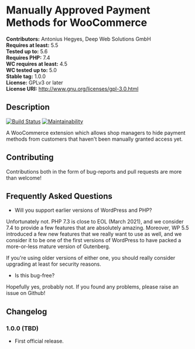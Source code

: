 # Manually Approved Payment Methods for WooCommerce

**Contributors:** Antonius Hegyes, Deep Web Solutions GmbH  
**Requires at least:** 5.5  
**Tested up to:** 5.6  
**Requires PHP:** 7.4  
**WC requires at least:** 4.5  
**WC tested up to:** 5.0  
**Stable tag:** 1.0.0  
**License:** GPLv3 or later  
**License URI:** http://www.gnu.org/licenses/gpl-3.0.html


## Description

[![Build Status](https://travis-ci.com/deep-web-solutions/woocommerce-plugins-manually-approved-payment-methods.svg?branch=main)](https://travis-ci.com/deep-web-solutions/woocommerce-plugins-manually-approved-payment-methods)
[![Maintainability](https://api.codeclimate.com/v1/badges/88303a1bc272ee6d716d/maintainability)](https://codeclimate.com/github/deep-web-solutions/woocommerce-plugins-manually-approved-payment-methods/maintainability)

A WooCommerce extension which allows shop managers to hide payment methods from customers that haven't been manually granted access yet.


## Contributing

Contributions both in the form of bug-reports and pull requests are more than welcome!


## Frequently Asked Questions

- Will you support earlier versions of WordPress and PHP?

Unfortunately not. PHP 7.3 is close to EOL (March 2021), and we consider 7.4 to provide a few features that are absolutely amazing.
Moreover, WP 5.5 introduced a few new features that we really want to use as well, and we consider it to be one of the first versions
of WordPress to have packed a more-or-less mature version of Gutenberg.

If you're using older versions of either one, you should really consider upgrading at least for security reasons.

- Is this bug-free?

Hopefully yes, probably not. If you found any problems, please raise an issue on Github!


## Changelog

### 1.0.0 (TBD)
* First official release.